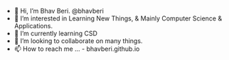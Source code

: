 - 👋 Hi, I’m Bhav Beri.  @bhavberi
- 👀 I’m interested in Learning New Things, & Mainly Computer Science & Applications.
- 🌱 I’m currently learning CSD
- 💞️ I’m looking to collaborate on many things.
- 📫 How to reach me ... - bhavberi.github.io

<!---
bhavberi/bhavberi is a ✨ special ✨ repository because its `README.md` (this file) appears on your GitHub profile.
You can click the Preview link to take a look at your changes.
--->

